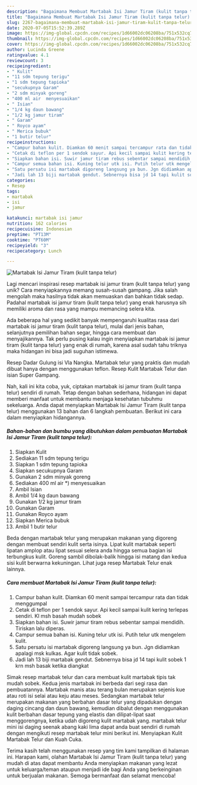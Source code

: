 ```yaml
---
description: "Bagaimana Membuat Martabak Isi Jamur Tiram (kulit tanpa telur) yang Bisa Manjain Lidah"
title: "Bagaimana Membuat Martabak Isi Jamur Tiram (kulit tanpa telur) yang Bisa Manjain Lidah"
slug: 2267-bagaimana-membuat-martabak-isi-jamur-tiram-kulit-tanpa-telur-yang-bisa-manjain-lidah
date: 2020-07-05T15:52:39.289Z
image: https://img-global.cpcdn.com/recipes/1d66002dc06208ba/751x532cq70/martabak-isi-jamur-tiram-kulit-tanpa-telur-foto-resep-utama.jpg
thumbnail: https://img-global.cpcdn.com/recipes/1d66002dc06208ba/751x532cq70/martabak-isi-jamur-tiram-kulit-tanpa-telur-foto-resep-utama.jpg
cover: https://img-global.cpcdn.com/recipes/1d66002dc06208ba/751x532cq70/martabak-isi-jamur-tiram-kulit-tanpa-telur-foto-resep-utama.jpg
author: Lucinda Greene
ratingvalue: 4.1
reviewcount: 3
recipeingredient:
- " Kulit"
- "11 sdm tepung terigu"
- "1 sdm tepung tapioka"
- "secukupnya Garam"
- "2 sdm minyak goreng"
- "400 ml air  menyesuaikan"
- " Isian"
- "1/4 kg daun bawang"
- "1/2 kg jamur tiram"
- " Garam"
- " Royco ayam"
- " Merica bubuk"
- "1 butir telur"
recipeinstructions:
- "Campur bahan kulit. Diamkan 60 menit sampai tercampur rata dan tidak menggumpal"
- "Cetak di teflon per 1 sendok sayur. Api kecil sampai kulit kering terlepas sendiri. Kl msh basah mudah sobek"
- "Siapkan bahan isi. Suwir jamur tiram rebus sebentar sampai mendidih. Tiriskan lalu diperas."
- "Campur semua bahan isi. Kuning telur utk isi. Putih telur utk mengelem kulit."
- "Satu persatu isi martabak digoreng langsung ya bun. Jgn didiamkan apalagi msk kulkas. Agar kulit tidak sobek."
- "Jadi lah 13 biji martabak gendut. Sebnernya bisa jd 14 tapi kulit sobek 1 krn msh basak ketika diangkat"
categories:
- Resep
tags:
- martabak
- isi
- jamur

katakunci: martabak isi jamur 
nutrition: 162 calories
recipecuisine: Indonesian
preptime: "PT13M"
cooktime: "PT60M"
recipeyield: "3"
recipecategory: Lunch

---
```



![Martabak Isi Jamur Tiram (kulit tanpa telur)](https://img-global.cpcdn.com/recipes/1d66002dc06208ba/751x532cq70/martabak-isi-jamur-tiram-kulit-tanpa-telur-foto-resep-utama.jpg)

Lagi mencari inspirasi resep martabak isi jamur tiram (kulit tanpa telur) yang unik? Cara menyiapkannya memang susah-susah gampang. Jika salah mengolah maka hasilnya tidak akan memuaskan dan bahkan tidak sedap. Padahal martabak isi jamur tiram (kulit tanpa telur) yang enak harusnya sih memiliki aroma dan rasa yang mampu memancing selera kita.

Ada beberapa hal yang sedikit banyak mempengaruhi kualitas rasa dari martabak isi jamur tiram (kulit tanpa telur), mulai dari jenis bahan, selanjutnya pemilihan bahan segar, hingga cara membuat dan menyajikannya. Tak perlu pusing kalau ingin menyiapkan martabak isi jamur tiram (kulit tanpa telur) yang enak di rumah, karena asal sudah tahu triknya maka hidangan ini bisa jadi suguhan istimewa.

Resep Dadar Gulung isi Vla Nangka. Martabak telur yang praktis dan mudah dibuat hanya dengan menggunakan teflon. Resep Kulit Martabak Telur dan isian Super Gampang.


Nah, kali ini kita coba, yuk, ciptakan martabak isi jamur tiram (kulit tanpa telur) sendiri di rumah. Tetap dengan bahan sederhana, hidangan ini dapat memberi manfaat untuk membantu menjaga kesehatan tubuhmu sekeluarga. Anda dapat menyiapkan Martabak Isi Jamur Tiram (kulit tanpa telur) menggunakan 13 bahan dan 6 langkah pembuatan. Berikut ini cara dalam menyiapkan hidangannya.

<!--inarticleads1-->

##### Bahan-bahan dan bumbu yang dibutuhkan dalam pembuatan Martabak Isi Jamur Tiram (kulit tanpa telur):

1. Siapkan  Kulit
1. Sediakan 11 sdm tepung terigu
1. Siapkan 1 sdm tepung tapioka
1. Siapkan secukupnya Garam
1. Gunakan 2 sdm minyak goreng
1. Sediakan 400 ml air *) menyesuaikan
1. Ambil  Isian
1. Ambil 1/4 kg daun bawang
1. Gunakan 1/2 kg jamur tiram
1. Gunakan  Garam
1. Gunakan  Royco ayam
1. Siapkan  Merica bubuk
1. Ambil 1 butir telur


Beda dengan martabak telur yang merupakan makanan yang digoreng dengan membuat sendiri kulit serta isinya. Lipat kulit martabak seperti lipatan amplop atau lipat sesuai selera anda hingga semua bagian isi terbungkus kulit. Goreng sambil dibolak-balik hingga isi matang dan kedua sisi kulit berwarna kekuningan. Lihat juga resep Martabak Telur enak lainnya. 

<!--inarticleads2-->

##### Cara membuat Martabak Isi Jamur Tiram (kulit tanpa telur):

1. Campur bahan kulit. Diamkan 60 menit sampai tercampur rata dan tidak menggumpal
1. Cetak di teflon per 1 sendok sayur. Api kecil sampai kulit kering terlepas sendiri. Kl msh basah mudah sobek
1. Siapkan bahan isi. Suwir jamur tiram rebus sebentar sampai mendidih. Tiriskan lalu diperas.
1. Campur semua bahan isi. Kuning telur utk isi. Putih telur utk mengelem kulit.
1. Satu persatu isi martabak digoreng langsung ya bun. Jgn didiamkan apalagi msk kulkas. Agar kulit tidak sobek.
1. Jadi lah 13 biji martabak gendut. Sebnernya bisa jd 14 tapi kulit sobek 1 krn msh basak ketika diangkat


Simak resep martabak telur dan cara membuat kulit martabak tipis tak mudah sobek. Kedua jenis martabak ini berbeda dari segi rasa dan pembuatannya. Martabak manis atau terang bulan merupakan sejenis kue atau roti isi selai atau keju atau meses. Sedangkan martabak telur merupakan makanan yang berbahan dasar telur yang dipadukan dengan daging cincang dan daun bawang, kemudian dibalut dengan menggunakan kulit berbahan dasar tepung yang elastis dan dilipat-lipat saat menggorengnya, ketika udah digoreng kulit martabak yang. martabak telur mini isi daging seenak abang kaki lima dapat anda buat sendiri di rumah dengan mengikuti resep martabak telur mini berikut ini. Menyiapkan Kulit Martabak Telur dan Kuah Cuka. 

Terima kasih telah menggunakan resep yang tim kami tampilkan di halaman ini. Harapan kami, olahan Martabak Isi Jamur Tiram (kulit tanpa telur) yang mudah di atas dapat membantu Anda menyiapkan makanan yang lezat untuk keluarga/teman ataupun menjadi ide bagi Anda yang berkeinginan untuk berjualan makanan. Semoga bermanfaat dan selamat mencoba!
